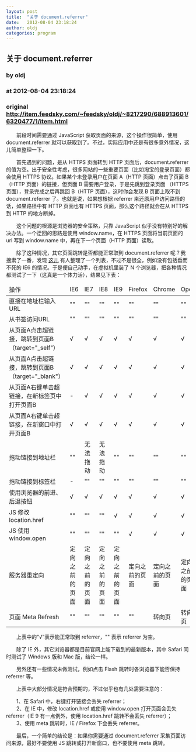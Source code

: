 ```yaml
---
layout: post
title:  "关于 document.referrer"
date:   2012-08-04 23:18:24
author: oldj
categories: program
---
```


## 关于 document.referrer
### by oldj
### at 2012-08-04 23:18:24
### original <http://item.feedsky.com/~feedsky/oldj/~8217290/688913601/6320477/1/item.html>

<p>　　前段时间需要通过 JavaScript 获取页面的来源，这个操作很简单，使用 document.referrer 就可以获取到了。不过，实际应用中还是有很多意外情况，这儿简单整理一下。</p>

<p>　　首先遇到的问题，是从 HTTPS 页面转到 HTTP 页面后，document.referrer 的值为空。出于安全性考虑，很多网站的一些重要页面（比如淘宝的登录页面）都会使用 HTTPS 协议。如果某个未登录用户在页面 A（HTTP 页面）点击了页面 B（HTTP 页面）的链接，但页面 B 需要用户登录，于是先跳到登录页面 （HTTPS 页面），登录完成之后再跳回 B（HTTP 页面），这时你会发现 B 页面上取不到 document.referrer 了。也就是说，如果想根据 referrer 来还原用户访问路径的话，如果路径中有 HTTP 页面也有 HTTPS 页面，那么这个路径就会在从 HTTPS 到 HTTP 的地方断掉。</p>

<p>　　这个问题的根源是浏览器的安全策略，只靠 JavaScript 似乎没有特别好的解决办法。一个迂回的思路是使用 window.name，在 HTTPS 页面将当前页面的 url 写到 window.name 中，再在下一个页面（HTTP 页面）读取。</p>

<p>　　除了这种情况，其它页面跳转是否都能正常取到 document.referrer 呢？我搜索了一番，发现 <a href="http://driftcloudy.iteye.com/blog/986265">这儿</a> 有人整理了一个列表，不过不是很全，例如没有包括垂而不死的 IE6 的情况。于是便自己动手，在虚拟机里装了 N 个浏览器，把各种情况都测试了一下（这真是一个体力活），结果见下表：</p>


<table>
	<thead>
		<tr>
			<td>操作</td>
			<td>IE6</td>
			<td>IE7</td>
			<td>IE8</td>
			<td>IE9</td>
			<td>Firefox</td>
			<td>Chrome</td>
			<td>Opera</td>
			<td>Safari</td>
		</tr>
	</thead>
	<tbody>
		<tr>
			<td>直接在地址栏输入URL</td>
			<td>""</td>
			<td>""</td>
			<td>""</td>
			<td>""</td>
			<td>""</td>
			<td>""</td>
			<td>""</td>
			<td>""</td>
		</tr>
		<tr>
			<td>从书签访问URL</td>
			<td>""</td>
			<td>""</td>
			<td>""</td>
			<td>""</td>
			<td>""</td>
			<td>""</td>
			<td>""</td>
			<td>""</td>
		</tr>
		<tr>
			<td>从页面A点击超链接，跳转到页面B（target="_self"）</td>
			<td>√</td>
			<td>√</td>
			<td>√</td>
			<td>√</td>
			<td>√</td>
			<td>√</td>
			<td>√</td>
			<td>√</td>
		</tr>
		<tr>
			<td>从页面A点击超链接，跳转到页面B（target="_blank"）</td>
			<td>√</td>
			<td>√</td>
			<td>√</td>
			<td>√</td>
			<td>√</td>
			<td>√</td>
			<td>√</td>
			<td>√</td>
		</tr>
		<tr>
			<td>从页面A右键单击超链接，在新标签页中打开页面B</td>
			<td>-</td>
			<td>√</td>
			<td>√</td>
			<td>√</td>
			<td>√</td>
			<td>√</td>
			<td>√</td>
			<td>""</td>
		</tr>
		<tr>
			<td>从页面A右键单击超链接，在新窗口中打开页面B</td>
			<td>√</td>
			<td>√</td>
			<td>√</td>
			<td>√</td>
			<td>√</td>
			<td>√</td>
			<td>√</td>
			<td>""</td>
		</tr>
		<tr>
			<td>拖动链接到地址栏</td>
			<td>""</td>
			<td>无法拖动</td>
			<td>无法拖动</td>
			<td>""</td>
			<td>""</td>
			<td>""</td>
			<td>""</td>
			<td>""</td>
		</tr>
		<tr>
			<td>拖动链接到标签栏</td>
			<td>-</td>
			<td>""</td>
			<td>""</td>
			<td>""</td>
			<td>""</td>
			<td>""</td>
			<td>""</td>
			<td>""</td>
		</tr>
		<tr>
			<td>使用浏览器的前进、后退按钮</td>
			<td>√</td>
			<td>√</td>
			<td>√</td>
			<td>√</td>
			<td>√</td>
			<td>√</td>
			<td>√</td>
			<td>√</td>
		</tr>
		<tr>
			<td>JS 修改 location.href</td>
			<td>""</td>
			<td>""</td>
			<td>""</td>
			<td>√</td>
			<td>√</td>
			<td>√</td>
			<td>√</td>
			<td>√</td>
		</tr>
		<tr>
			<td>JS 使用 window.open</td>
			<td>""</td>
			<td>""</td>
			<td>""</td>
			<td>""</td>
			<td>√</td>
			<td>√</td>
			<td>√</td>
			<td>√</td>
		</tr>
		<tr>
			<td>服务器重定向</td>
			<td>定向之前的页面</td>
			<td>定向之前的页面</td>
			<td>定向之前的页面</td>
			<td>定向之前的页面</td>
			<td>定向之前的页面</td>
			<td>定向之前的页面</td>
			<td>定向之前的页面</td>
			<td>定向之前的页面</td>
		</tr>
		<tr>
			<td>页面 Meta Refresh</td>
			<td>""</td>
			<td>""</td>
			<td>""</td>
			<td>""</td>
			<td>""</td>
			<td>转向页</td>
			<td>转向页</td>
			<td>转向页</td>
		</tr>
	</tbody>
</table>

<p>　　上表中的“√”表示能正常取到 referrer，"" 表示 referrer 为空。</p>

<p>　　除了 IE 外，其它浏览器都是目前官网上能下载到的最新版本，其中 Safari 同时测试了 Windows 版和 Mac 版，结论一样。</p>

<p>　　另外还有一些情况未做测试，例如点击 Flash 跳转时各浏览器下能否保持 referrer 等。</p>

<p>　　上表中大部分情况是符合预期的，不过似乎也有几处需要注意的：</p>

<p>　　1、在 Safari 中，右键打开链接会丢失 referrer；<br>
　　2、在 IE 中，修改 location.href 或使用 window.open 打开页面会丢失 referrer（IE 9 有一点例外，使用 location.href 跳转不会丢失 referrer）；<br>
　　3、使用 meta 跳转时，IE / Firefox 下会丢失 referrer。
</p>

<p>　　最后，一个简单的结论是：如果你需要通过 document.referrer 采集页面访问来源，最好不要使用 JS 跳转或打开新窗口，也不要使用 meta 跳转。</p><img src="http://www1.feedsky.com/t1/688913601/oldj/feedsky/s.gif?r=http://item.feedsky.com/~feedsky/oldj/~8217290/688913601/6320477/1/item.html" border="0" height="0" width="0">